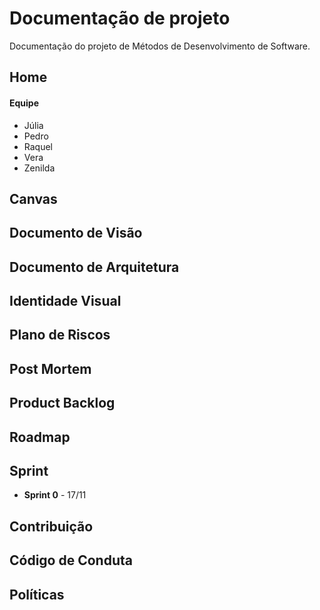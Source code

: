 # Documentação de projeto 

Documentação do projeto de Métodos de Desenvolvimento de Software.

## Home
#### Equipe
* Júlia
* Pedro
* Raquel
* Vera
* Zenilda

## Canvas
## Documento de Visão
## Documento de Arquitetura
## Identidade Visual
## Plano de Riscos
## Post Mortem
## Product Backlog
## Roadmap
## Sprint
* **Sprint 0** - 17/11
## Contribuição
## Código de Conduta
## Políticas